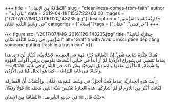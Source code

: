+++
title = "النّظَافَةُ مِنَ الإِيمَان"
slug = "cleanliness-comes-from-faith"
author = "بيان أبِد"
date = 2019-04-18T15:37:22+03:00
images = ["/2017/07/IMG_20161120_143235.jpg"]
description = "جِدَارِيَّة تُنَاشِدُ المُؤْمِنِين في وَسْطِ البَلْدَةِ عَمَّان"
categories = ["إسلام"]
tags = ["جرافيتي", "عمَّان"]
+++

{{< figure src="/2017/07/IMG_20161120_143235.jpg" title="جِدَارِيَّة تُنَاشِدُ المُؤْمِنِين في وَسْطِ البَلْدَةِ عَمَّان" alt="Graffiti with Arabic inscription depicting someone putting trash in a trash can" >}}

هُناكَ فِكْرَةٌ شَائِعَة تَقُولُ إِنَّ النَّظافَة جُزْء مُهِمّ في العَقِيدَة الإِسْلَامِيَّة، لَكِنَّك لَنْ تَرَى هذا عِندَما تَمْشِي في شَوَرِاع الأُرْدُن! لَمْ أَرَ أبداً في حَياتِي أَشْخَاصًا يَقُومون بِرَمْيِ أَكْوَاب القَهْوَة والشَّطَائِر المَأْكُول نِصْفها والمَنادِيل الوَرَقِيّة وغَيْر ذَلِك في الشَّارِع في غَايَةِ اللامُبَالاة — وأَحْيانًا في غَايَةِ البَرَاعَة — كما هو الحَال هُنا في الأُرْدُن.

<!--more-->

رَأَيتُ هَذِهِ الجِدارِيَّة عِندَما كُنتُ أَتَجَوَّلُ في وَسْط الـمَدِينَة عَمَّان، واِعْتَقَدْتُ أَنَّ المُفارَقَة لَكانَتَ أَكْثَر مِن اللَازِم لَوْ لَمْ أُشَارِكْهَا. هَذهِ العِبارَةُ تَعْكِسُ سُنَّةَ النَّبِي مُحَمَّد ﷺ قَوْلاً وفِعْلاً،
حَيْثُ قَال ﷺ في حَدِيثِهِ الشَّرِيف: «النَّظَافَةُ مِنَ الإِيمَان».
